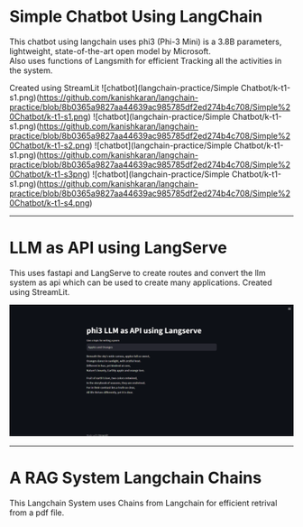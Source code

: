 # Simple Chatbot Using LangChain
This chatbot using langchain uses phi3 (Phi-3 Mini) is a 3.8B parameters, lightweight, state-of-the-art open model by Microsoft. <br>
Also uses functions of Langsmith for efficient Tracking all the activities in the system.

Created using StreamLit
![chatbot](langchain-practice/Simple Chatbot/k-t1-s1.png)(https://github.com/kanishkaran/langchain-practice/blob/8b0365a9827aa44639ac985785df2ed274b4c708/Simple%20Chatbot/k-t1-s1.png)
![chatbot](langchain-practice/Simple Chatbot/k-t1-s1.png)(https://github.com/kanishkaran/langchain-practice/blob/8b0365a9827aa44639ac985785df2ed274b4c708/Simple%20Chatbot/k-t1-s2.png)
![chatbot](langchain-practice/Simple Chatbot/k-t1-s1.png)(https://github.com/kanishkaran/langchain-practice/blob/8b0365a9827aa44639ac985785df2ed274b4c708/Simple%20Chatbot/k-t1-s3png)
![chatbot](langchain-practice/Simple Chatbot/k-t1-s1.png)(https://github.com/kanishkaran/langchain-practice/blob/8b0365a9827aa44639ac985785df2ed274b4c708/Simple%20Chatbot/k-t1-s4.png)

***

# LLM as API using LangServe
This uses fastapi and LangServe to create routes and convert the llm system as api which can be used to create many applications.
Created using StreamLit.

![LLM as API using LangServe/k-t2-s1.png](https://github.com/kanishkaran/langchain-practice/blob/e1797a8fe18ef6aca33f3778be13e273a64282d5/LLM%20as%20API%20using%20LangServe/k-t2-s1.png)

***

# A RAG System Langchain Chains

This Langchain System uses Chains from Langchain for efficient retrival from a pdf file.
